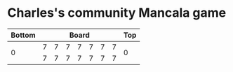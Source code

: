 # Charles's community Mancala game

<table>
  <thead>
    <tr>
      <th>Bottom</th>
      <th colspan=7>Board</th>
      <th>Top</th>
    </tr>
  </thead>
  <tbody>
    <tr>
      <td rowspan=2>0</td>
      <td>7</td>
      <td>7</td>
      <td>7</td>
      <td>7</td>
      <td>7</td>
      <td>7</td>
      <td>7</td>
      <td rowspan=2>0</td>
    </tr>
    <tr>
      <td>7</td>
      <td>7</td>
      <td>7</td>
      <td>7</td>
      <td>7</td>
      <td>7</td>
      <td>7</td>
    </tr>
  <tbody>
</table>
